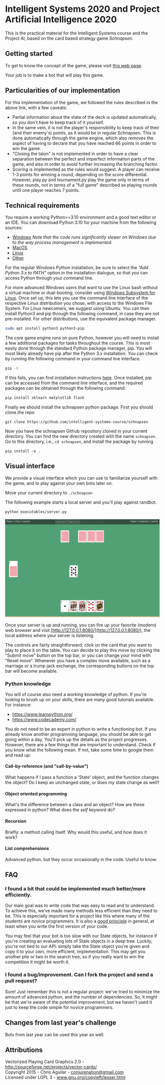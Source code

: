 Intelligent Systems 2020 and Project Artificial Intelligence 2020
=================================================================

This is the practical material for the Intelligent Systems course and the Project AI, based on the
card based strategy game _Schnapsen_.

## Getting started

To get to know the concept of the game, please visit
[this web page](https://www.pagat.com/marriage/schnaps.html).

Your job is to make a bot that will play this game.

## Particularities of our implementation

For this implementation of the game, we followed the rules described in the above link, with a few caveats:
* Partial information about the state of the deck is updated automatically, so you don't have to keep track of it yourself.
* In the same vein, it is not the player's responsibility to keep track of their (and their enemy's) points, as it would be in regular Schnapsen. This is done automatically through the game engine, which also removes the aspect of having to declare that you have reached 66 points in order to win the game.
* "Closing the talon" is not implemented in order to have a clear separation between the perfect and imperfect information parts of the game, and also in order to avoid further increasing the branching factor.
* Scoring is implemented as the rules would suggest. A player can receive 1-3 points for winning a round, depending on the score differential. However, play.py and tournament.py play the game only in terms of these rounds, not in terms of a "full game" described as playing rounds until one player reaches 7 points.

## Technical requirements

You require a working Python>=3.10 environment and a good text editor or an IDE. You can download Python 3.10 for your machine from the following sources:  
* [Windows](https://www.python.org/downloads/windows/) _Note that the code runs significantly slower on Windows due to the way process management is implemented._
* [MacOS](https://www.python.org/downloads/mac-osx/)  
* [Linux](https://www.python.org/downloads/source/)
* [Other](https://www.python.org/download/other/)

For the regular Windows Python installation, be sure to select the _"Add Python 3.x to PATH"_ option in the installation dialogue, so that you can access Python through your command line.

For more advanced Windows users that want to use the Linux bash without a virtual machine or dual-booting, consider using [Windows Subsystem for Linux](https://docs.microsoft.com/en-us/windows/wsl/install-win10). Once set up, this lets you use the command line interface of the respective Linux distribution you chose, with access to the Windows File System. For Linux newcomers, we suggest using Ubuntu. You can then install Python3 and pip through the following command, in case they are not pre-installed. For other distributions, use the equivalent package manager.

```bash
sudo apt install python3 python3-pip
```

The core game engine runs on pure Python, however you will need to install a few additional packages for tasks throughout the course. This is most easily done through the standard Python package manager, pip. You will most likely already have pip after the Python 3.x installation. You can check by running the following command in your command line interface.

```bash
pip -V
```

If this fails, you can find installation instructions [here](https://pip.pypa.io/en/stable/installing/). Once installed, pip can be accessed from the command line interface, and the required packages can be obtained through the following command:

```bash
pip install sklearn matplotlib flask
```

Finally we should install the schnapsen python package. First you should clone the repo

```shell
git clone https://github.com/intelligent-systems-course/schnapsen
```

Now you have the schnapsen Github repository cloned in your current directory.
You can find the new directory created with the name `schnapsen`.
Go to this directory, i.e., `cd schnapsen`, and install the package by running

```shell
pip install -e .
```

## Visual interface

We provide a visual interface which you can use to familiarize yourself with the game, and to play against your own bots later on.

Move your current directory to `./schnapsen`

The following example starts a local server and you'll play against randbot.

```bash
python executables/server.py
```

![Alt text](image.png)

Once your server is up and running, you can fire up your favorite (modern) web browser and visit
[http://127.0.0.1:8080/](http://127.0.0.1:8080/), the local address where your server is listening.

The controls are fairly straightforward; click on the card that you want to play to place it on
the table. You can decide to play this move by clicking the "Submit move" button on the top bar, or you can
change your mind with "Reset move". Whenever you have a complex move available, such as a marriage or
a trump jack exchange, the corresponding buttons on the top bar will become available.

### Python knowledge

You will of course also need a working knowledge of python. If you're looking to
brush up on your skills, there are many good tutorials available. For instance:
 * https://www.learnpython.org/
 * https://www.codecademy.com/

You do not need to be an expert in python to write a functioning bot. If you
already know another programming language, you should be able to get going within
a day. You'll pick up the details as the project progresses. However, there are
a few things that are important to understand. Check if you know what the
following mean. If not, take some time to google them and read up:

#### Call-by-reference (and "call-by-value")

What happens if I pass a function a 'State' object, and the function changes the
object? Do I keep an unchanged state, or does my state change as well?

#### Object oriented programming

What's the difference between a class and an object? How are these expressed in python?
What does the _self_ keyword do?

#### Recursion

Briefly: a method calling itself. Why would this useful, and how does it work?

#### List comprehensions

Advanced python, but they occur occasionally in the code. Useful to know.

<!-- ## Examples

Here are some quick use cases and solutions to help you get a feel for the code.

### Get the size of the stock
Let 'state' be the state you're given and let's say you want the size of the stock. Then the following a should do the trick:
```python
size_of_stock = state.get_stock_size()
```

### Find out if I'm player 1 or 2

```python
me = state.whose_turn()
```

### Print the (abbreviated) cards in your hand

```python
cards_hand = state.hand()

for i, card in enumerate(cards_hand):

	rank, suit = util.get_card_name(card)

	print('Card {} in the hand is {} of {}'.format(i, rank,suit))
```

The deck of cards is represented through a list. Each index corresponds to a different card, as per the table below.

|          | Aces | 10s | Kings | Queens | Jacks |
|:--------:|:----:|:---:|:-----:|:------:|:-----:|
| **Clubs**|   0  |  1  |   2   |    3   |   4   |
|**Diamonds**|   5|  6  |   7   |    8   |   9   |
|**Hearts**|  10  |  11 |   12  |   13   |   14  |
|**Spades**|  15  |  16 |   17  |   18   |   19  |

### Generate a random state
```python
state = State.generate()

# To deterministically generate the same state each time, the generate method can also take a seed, like so:

state = State.generate(25)
# This will always generate the same starting state, to make testing/debugging your bots easier.
# Note that any two states generated with the same seed will be identical, and 25 is only used here as an example.
```

### Check if two states are identical

```python
state = State.generate(1)

# same_state is not the same object as state,
# but all attributes are identical.
same_state = State.generate(1)

diff_state = State.generate(2)

# The equality and inequality operators are overridden for State
# objects, so you can check if all parameters of two states match.

state == same_state # Evaluates to True
state == diff_state # Evaluates to False
```

### Print a representation of the generated state
```python
>>> print(state)

The game is in phase: 1
Player 1's points: 0, pending: 0
Player 2's points: 0, pending: 0
The trump suit is: C
Player 1's hand: QC JD 10H JH 10S
Player 2's hand: 10C AD 10D KH JS
There are 10 cards in the stock
```
### Get own/opponent's points

```python
me = state.whose_turn()
opponent = util.other(me)

own_points = state.get_points(me)
opponents_points = state.get_points(opponent)
```

### Get familiar with the State API

Every state-related function you will use when building your bot can be found, fully documented, in the State class, located in api/_state.py. We *highly recommend* that you read through this class to understand the capabilities available to you when writing your bots.

Note that you only have access to public functions. Private functions, i.e. functions whose name starts with two underscores "__" are used for the internal implementation of the game and are abstracted away from the player.

Reading the code itself in addition to the documentation can help you get acquainted with the internals of the game engine, however this is not obligatory in order to be able to complete the course. -->

## FAQ

### I found a bit that could be implemented much better/more efficiently.

Our main goal was to write code that was easy to read and to understand. To achieve
this, we've made many methods less efficient than they need to be. This
is especially important for a project like this where many of the students are
novice programmers. It is also a
[good principle](https://en.wikipedia.org/wiki/Program_optimization#When_to_optimize)
in general, at least when you write the first version of your code.

You may feel that your bot is too slow with our State objects, for
instance if you're creating an evaluating lots of State objects in a deep
tree. Luckily, you're not tied to our API: simply take the State object
you're given and copy it to your own, more efficient, implementation. This may
get you another plie or two in the search tree, so if you really want to win the
competition it might be worth it.  

### I found a bug/improvement. Can I fork the project and send a pull request?

Sure! Just remember this is not a regular project: we've tried to minimize the
amount of advanced python, and the number of dependencies. So, it might be that
we're aware of the potential improvement, but we haven't used it just to keep the
code simple for novice programmers.  

<!-- ### The command-line scripts (play.py, tournament.py) make it difficult to do X

The command line scripts provide a convenient starting point, but if you want to do
something more complex (like try a range of parameters for your bot), they are probably
too limited.

Your best bet is to write your own script that does what you want, and have it call the
engine. Have a look at the function play(...) in  api/engine.py, or have it run a by
itself. See experiment.py for an example. -->

## Changes from last year's challenge

Bots from last year can be used this year as well.

## Attributions

Vectorized Playing Card Graphics 2.0 - http://sourceforge.net/projects/vector-cards/  
Copyright 2015 - Chris Aguilar - conjurenation@gmail.com  
Licensed under LGPL 3 - www.gnu.org/copyleft/lesser.html
